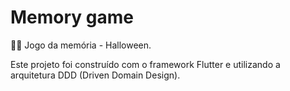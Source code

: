 # Memory game

🎃🎃 Jogo da memória - Halloween.

Este projeto foi construído com o framework Flutter e utilizando a arquitetura DDD (Driven Domain Design).

